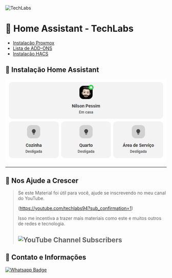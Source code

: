 ![TechLabs](https://techlabs.net.br/wp-content/uploads/2021/09/logo_blog.png)

# :rocket: Home Assistant - TechLabs

* [Instalação Proxmox](https://github.com/nilsonpessim/home-assistant/wiki/Instala%C3%A7%C3%A3o-no-Proxmox)
* [Lista de ADD-ONS](https://github.com/nilsonpessim/home-assistant/wiki/Lista-de-Add-ons)
* [Instalação HACS](https://github.com/nilsonpessim/home-assistant/wiki/Instala%C3%A7%C3%A3o-HACS)

## :wrench: Instalação Home Assistant

![img_0.png](assets/home.png)

---

## :sparkling_heart: Nos Ajude a Crescer
>Se este Material foi útil para você, ajude se inscrevendo no meu canal do YouTube.
>
>(https://youtube.com/techlabs94?sub_confirmation=1)
>
>Isso me incentiva a trazer mais materiais como este e muitos outros de redes e tecnologia.
>
>## ![YouTube Channel Subscribers](https://img.shields.io/youtube/channel/subscribers/UCWN6suTq5sZGqnSLos992Yw?style=social)

## :iphone: Contato e Informações
[![Whatsapp Badge](https://img.shields.io/badge/-Whatsapp-4CA143?style=flat-square&labelColor=4CA143&logo=whatsapp&logoColor=white&link=https://api.whatsapp.com/send?phone=5537999351046)](https://api.whatsapp.com/send?phone=5537999351046)
